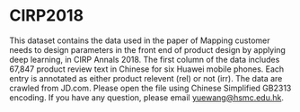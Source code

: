 # CIRP2018
This dataset contains the data used in the paper of Mapping customer needs to design parameters in the front end of product design by applying deep learning, 
in CIRP Annals 2018. The first column of the data includes 67,847 product review text in Chinese for six Huawei mobile phones. Each entry is annotated as either product relevent (rel) or not (irr). The data are crawled from JD.com. Please open the file using Chinese Simplified GB2313 encoding.
If you have any question, please email yuewang@hsmc.edu.hk.
